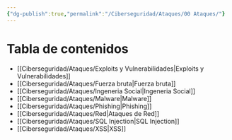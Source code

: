 ```yaml
---
{"dg-publish":true,"permalink":"/Ciberseguridad/Ataques/00 Ataques/"}
---
```


# Tabla de contenidos
- [[Ciberseguridad/Ataques/Exploits y Vulnerabilidades\|Exploits y Vulnerabilidades]]
- [[Ciberseguridad/Ataques/Fuerza bruta\|Fuerza bruta]]
- [[Ciberseguridad/Ataques/Ingeneria Social\|Ingeneria Social]]
- [[Ciberseguridad/Ataques/Malware\|Malware]]
- [[Ciberseguridad/Ataques/Phishing\|Phishing]]
- [[Ciberseguridad/Ataques/Red\|Ataques de Red]]
- [[Ciberseguridad/Ataques/SQL Injection\|SQL Injection]]
- [[Ciberseguridad/Ataques/XSS\|XSS]]